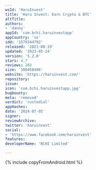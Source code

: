 ```yaml
---
wsId: 'HaruInvest'
title: 'Haru Invest: Earn Crypto & BTC'
altTitle: 
authors:
- 'danny'
appId: 'com.bchi.haruinvestapp'
appCountry: 'us'
idd: '1579344792'
released: '2021-08-19'
updated: '2023-05-24'
version: '5.2.0'
stars: 4.7
reviews: 203
size: '100458496'
website: 'https://haruinvest.com/'
repository: 
issue: 
icon: 'com.bchi.haruinvestapp.jpg'
bugbounty: 
meta: 'removed'
verdict: 'custodial'
appHashes: 
date: '2024-07-05'
signer: 
reviewArchive: 
twitter: 'haruinvest'
social:
- 'https://www.facebook.com/haruinvest'
features: 
developerName: 'BCHI Limited'

---
```


{% include copyFromAndroid.html %}
